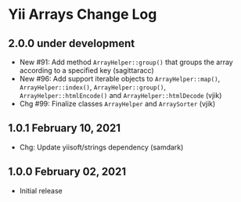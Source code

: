 # Yii Arrays Change Log

## 2.0.0 under development

- New #91: Add method `ArrayHelper::group()` that groups the array according to a specified key (sagittaracc)
- New #96: Add support iterable objects to `ArrayHelper::map()`, `ArrayHelper::index()`, `ArrayHelper::group()`,
  `ArrayHelper::htmlEncode()` and `ArrayHelper::htmlDecode` (vjik)
- Chg #99: Finalize classes `ArrayHelper` and `ArraySorter` (vjik)

## 1.0.1 February 10, 2021

- Chg: Update yiisoft/strings dependency (samdark)

## 1.0.0 February 02, 2021

- Initial release
